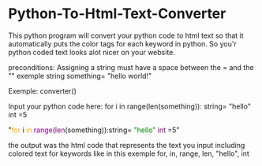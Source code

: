 # Python-To-Html-Text-Converter
This python program will convert your python code to html text so that it automatically puts the color tags for each keyword in python. So you'r python coded text looks alot nicer on your website. 

preconditions: Assigning a string must have a space between the = and the "" exemple string something= "hello world!"

Exemple:
converter()

Input your python code here: for i in range(len(something)): string= "hello"  int =5         

"<font color="orange">for </font> i <font color="orange">in </font>  <font color="purple">range</font>(<font color="purple">len</font>(something)):string= <font 
color="green">"hello" </font>  <font color="purple">int </font> =5"

the output was the html code that represents the text you input including colored text for keywords like in this exemple for, in, range, len, "hello", int
